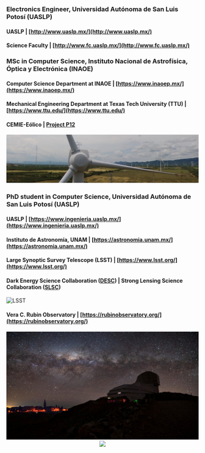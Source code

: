 ### Electronics Engineer, Universidad Autónoma de San Luis Potosí (UASLP)
#### UASLP | [http://www.uaslp.mx/](http://www.uaslp.mx/)
#### Science Faculty | [http://www.fc.uaslp.mx/](http://www.fc.uaslp.mx/)

### MSc in Computer Science, Instituto Nacional de Astrofísica, Óptica y Electrónica (INAOE)
#### Computer Science Department at INAOE | [https://www.inaoep.mx/](https://www.inaoep.mx/)
#### Mechanical Engineering Department at Texas Tech University (TTU) | [https://www.ttu.edu/](https://www.ttu.edu/)
#### CEMIE-Eólico | [Project P12](https://www.inaoep.mx/noticias/?noticia=669&anio=2019)

<img src="https://raw.githubusercontent.com/parlange/parlange.github.io/main/images/cemie-eolico-p12.jpg" alt="LSST"/>


### PhD student in Computer Science, Universidad Autónoma de San Luis Potosí (UASLP)
#### UASLP | [https://www.ingenieria.uaslp.mx/](https://www.ingenieria.uaslp.mx/)
#### Instituto de Astronomía, UNAM | [https://astronomia.unam.mx/](https://astronomia.unam.mx/)
#### Large Synoptic Survey Telescope (LSST) | [https://www.lsst.org/](https://www.lsst.org/)
#### Dark Energy Science Collaboration ([DESC](http://www.lsstdesc.org/)) | Strong Lensing Science Collaboration ([SLSC](https://sites.google.com/view/lsst-stronglensing))  

<img src="https://raw.githubusercontent.com/parlange/parlange.github.io/main/images/lsst-camera.jpeg" alt="LSST"/>

#### Vera C. Rubin Observatory | [https://rubinobservatory.org/](https://rubinobservatory.org/)

<img src="https://raw.githubusercontent.com/parlange/parlange.github.io/main/images/vera-rubin-observatory.jpg" alt="Vera C. Rubin Observatory"/>

<div style="text-align: center;">
    <img src="https://github-readme-stats.vercel.app/api?username=parlange&show_icons=true"/>
</div>
